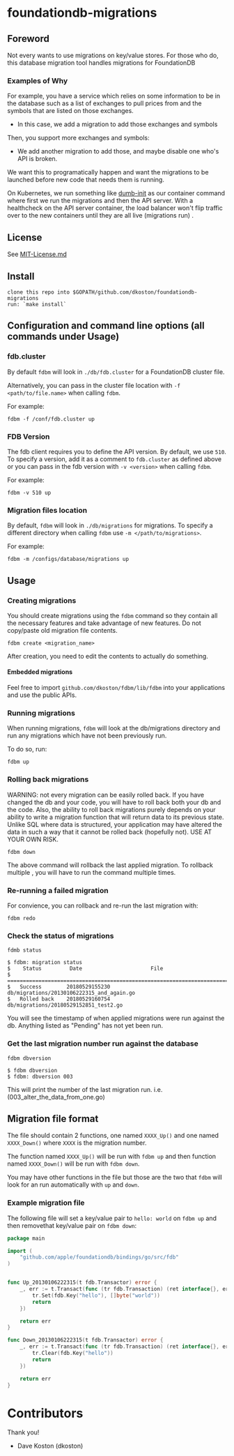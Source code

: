 # foundationdb-migrations

## Foreword

Not every wants to use migrations on key/value stores. For those who do, this
database migration tool handles migrations for FoundationDB

### Examples of Why

For example, you have a service which relies on some information to be in the 
database such as a list of exchanges to pull prices from and the symbols that 
are listed on those exchanges. 

- In this case, we add a migration to add those exchanges and symbols

Then, you support more exchanges and symbols:

- We add another migration to add those, and maybe disable one who's API is 
broken.

We want this to programatically happen and want the migrations to be launched
before new code that needs them is running.

On Kubernetes, we run something like [dumb-init](https://github.com/Yelp/dumb-init)
as our container command where first we run the migrations and then the API
server. With a healthcheck on the API server container, the load balancer won't
flip traffic over to the new containers until they are all live (migrations run)
.

## License

See [MIT-License.md](./MIT-License.md)

## Install

    clone this repo into $GOPATH/github.com/dkoston/foundationdb-migrations
    run: `make install`

## Configuration and command line options (all commands under Usage)

### fdb.cluster

By default `fdbm` will look in `./db/fdb.cluster` for a FoundationDB cluster 
file. 

Alternatively, you can pass in the cluster file location with 
`-f <path/to/file.name>` when calling `fdbm`.

For example:

`fdbm -f /conf/fdb.cluster up`


### FDB Version

The fdb client requires you to define the API version. By default, we use `510`.
To specify a version, add it as a comment to `fdb.cluster` as defined above or
you can pass in the fdb version with `-v <version>` when calling `fdbm`. 

For example:

`fdbm -v 510 up`


### Migration files location

By default, `fdbm` will look in `./db/migrations` for migrations. To specify a
different directory when calling `fdbm` use `-m </path/to/migrations>`.

For example:

`fdbm -m /configs/database/migrations up`


## Usage

### Creating migrations

You should create migrations using the `fdbm` command so they contain all the
necessary features and take advantage of new features. Do not copy/paste old
migration file contents.

`fdbm create <migration_name>`

After creation, you need to edit the contents to actually do something.

#### Embedded migrations

Feel free to import `github.com/dkoston/fdbm/lib/fdbm` into your applications
and use the public APIs.

### Running migrations

When running migrations, `fdbm` will look at the db/migrations directory and run
any migrations which have not been previously run.

To do so, run:

`fdbm up`

### Rolling back migrations

WARNING: not every migration can be easily rolled back. If you have changed the
db and your code, you will have to roll back both your db and the code. Also, 
the ability to roll back migrations purely depends on your ability to write a 
migration function that will return data to its previous state. Unlike SQL where
data is structured, your application may have altered the data in such a way
that it cannot be rolled back (hopefully not). USE AT YOUR OWN RISK.

`fdbm down`

The above command will rollback the last applied migration. To rollback multiple
, you will have to run the command multiple times.


### Re-running a failed migration

For convience, you can rollback and re-run the last migration with:

`fdbm redo`

### Check the status of migrations

`fdmb status`

    $ fdbm: migration status
    $    Status         Date                      File
    $   =========================================================================
    $   Success        20180529155230           db/migrations/20130106222315_and_again.go
    $   Rolled back    20180529160754           db/migrations/20180529152851_test2.go


You will see the timestamp of when applied migrations were run against the db.
Anything listed as "Pending" has not yet been run.


### Get the last migration number run against the database

`fdbm dbversion`

    $ fdbm dbversion
    $ fdbm: dbversion 003

This will print the number of the last migration run. i.e. (003_alter_the_data_from_one.go)

## Migration file format

The file should contain 2 functions, one named `XXXX_Up()` and one named 
`XXXX_Down()` where `XXXX` is the migration number.

The function named `XXXX_Up()` will be run with `fdbm up` and then function
named `XXXX_Down()` will be run with `fdbm down`.

You may have other functions in the file but those are the two that `fdbm` will
look for an run automatically with `up` and `down`.

### Example migration file

The following file will set a key/value pair to `hello: world` on `fdbm up` and 
then removethat key/value pair on `fdbm down`:

```go
package main

import (
    "github.com/apple/foundationdb/bindings/go/src/fdb"
)


func Up_20130106222315(t fdb.Transactor) error {
    _, err := t.Transact(func (tr fdb.Transaction) (ret interface{}, err error) {
        tr.Set(fdb.Key("hello"), []byte("world"))
        return
    })

    return err
}

func Down_20130106222315(t fdb.Transactor) error {
    _, err := t.Transact(func (tr fdb.Transaction) (ret interface{}, err error) {
        tr.Clear(fdb.Key("hello"))
        return
    })

    return err
}
```



# Contributors

Thank you!

* Dave Koston (dkoston)